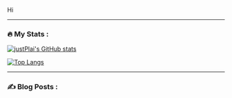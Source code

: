 Hi


---

### :fire: My Stats :
[![justPlai's GitHub stats](https://github-readme-stats.vercel.app/api?username=justPlai)](https://github.com/anuraghazra/github-readme-stats)

[![Top Langs](https://github-readme-stats.vercel.app/api/top-langs/?username=justPlai&layout=compact&theme=vision-friendly-dark)](https://github.com/anuraghazra/github-readme-stats)

---

### :writing_hand: Blog Posts :